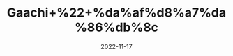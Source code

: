 ---
title: 'Gaachi+%22+%da%af%d8%a7%da%86%db%8c'
date: '2022-11-17' 
metatag: '' 
inventory: '0' 
draft: false 
# meta description 
shortDescripton: 'Edible+Clay+%22'
description: 'Stone+%d8%af%da%be%d8%a7%d8%aa'
longdescription: ''
tags: ''
brand: ''
subCategory: ''
sellCount: '0'
featured: True
# product Price
price: '50.0'
# Product Short Description
shortDescription: 'Edible+Clay+%22'
productID: 'D4B24D35-1529-ED11-9968-005056B3A416'
type: 'products'
category: 'Stone+%d8%af%da%be%d8%a7%d8%aa' 
thumnailproduct: 'https://eraconnect.blob.core.windows.net/product-images/aminsaddiquidawakhana/D4B24D35-1529-ED11-9968-005056B3A416.webp' 
images:
  - image: 'https://eraconnect.blob.core.windows.net/product-images/aminsaddiquidawakhana/D4B24D35-1529-ED11-9968-005056B3A416.webp'  
Variants:
---
